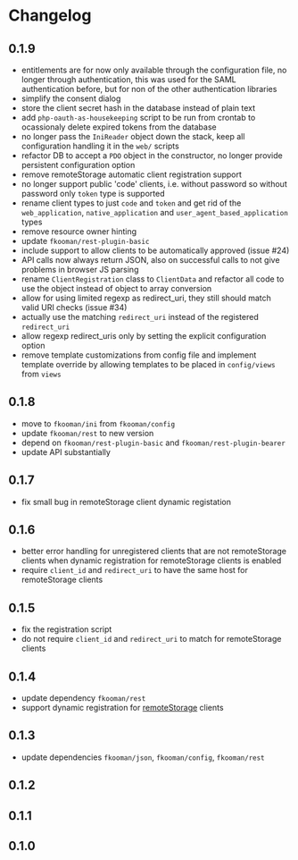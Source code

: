 # Changelog

## 0.1.9
- entitlements are for now only available through the configuration file, no
  longer through authentication, this was used for the SAML authentication 
  before, but for non of the other authentication libraries
- simplify the consent dialog
- store the client secret hash in the database instead of plain text
- add `php-oauth-as-housekeeping` script to be run from crontab to ocassionaly
  delete expired tokens from the database
- no longer pass the `IniReader` object down the stack, keep all configuration 
  handling it in the `web/` scripts
- refactor DB to accept a `PDO` object in the constructor, no longer provide
  persistent configuration option
- remove remoteStorage automatic client registration support
- no longer support public 'code' clients, i.e. without password so without
  password only `token` type is supported
- rename client types to just `code` and `token` and get rid of the 
  `web_application`, `native_application` and `user_agent_based_application`
  types
- remove resource owner hinting
- update `fkooman/rest-plugin-basic`
- include support to allow clients to be automatically approved (issue #24)
- API calls now always return JSON, also on successful calls to not give
  problems in browser JS parsing
- rename `ClientRegistration` class to `ClientData` and refactor all code 
  to use the object instead of object to array conversion
- allow for using limited regexp as redirect_uri, they still should match 
  valid URI checks (issue #34)
- actually use the matching `redirect_uri` instead of the registered 
  `redirect_uri`
- allow regexp redirect_uris only by setting the explicit configuration 
  option
- remove template customizations from config file and implement template
  override by allowing templates to be placed in `config/views` from 
  `views`

## 0.1.8
- move to `fkooman/ini` from `fkooman/config`
- update `fkooman/rest` to new version
- depend on `fkooman/rest-plugin-basic` and `fkooman/rest-plugin-bearer`
- update API substantially

## 0.1.7
- fix small bug in remoteStorage client dynamic registation

## 0.1.6
- better error handling for unregistered clients that are not 
  remoteStorage clients when dynamic registration for remoteStorage
  clients is enabled
- require `client_id` and `redirect_uri` to have the same host for
  remoteStorage clients

## 0.1.5
- fix the registration script
- do not require `client_id` and `redirect_uri` to match for remoteStorage 
  clients

## 0.1.4
- update dependency `fkooman/rest`
- support dynamic registration for [remoteStorage](http://remotestorage.io) 
  clients

## 0.1.3
- update dependencies `fkooman/json`, `fkooman/config`, `fkooman/rest`

## 0.1.2

## 0.1.1

## 0.1.0

